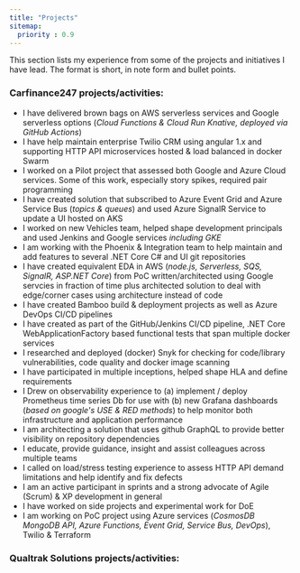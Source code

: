 ```yaml
---
title: "Projects"
sitemap:
  priority : 0.9
---
```

This section lists my experience from some of the projects and initiatives I have lead.  The format is short, in note form and bullet points.

### Carfinance247 projects/activities:

- I have delivered brown bags on AWS serverless services and Google serverless options (*Cloud Functions & Cloud Run *Knative*, deployed via GitHub Actions*)
- I have help maintain enterprise Twilio CRM using angular 1.x and supporting HTTP API microservices hosted & load balanced in docker Swarm
- I worked on a Pilot project that assessed both Google and Azure Cloud services. Some of this work, especially story spikes, required pair programming
- I have created solution that subscribed to Azure Event Grid and Azure Service Bus (*topics & queues*) and used Azure SignalR Service to update a UI hosted on AKS
- I worked on new Vehicles team, helped shape development principals and used Jenkins and Google services *including GKE*
- I am working with the Phoenix & Integration team to help maintain and add features to several .NET Core C# and UI git repositories
- I have created equivalent EDA in AWS (*node.js, Serverless, SQS, SignalR, ASP.NET Core*) from PoC written/architected using Google servcies in fraction of time plus architected solution to deal with edge/corner cases using architecture instead of code
- I have created Bamboo build & deployment projects as well as Azure DevOps CI/CD pipelines
- I have created as part of the GitHub/Jenkins CI/CD pipeline, .NET Core WebApplicationFactory based functional tests that span multiple docker services
- I researched and deployed (docker) Snyk for checking for code/library vulnerabilities, code quality and docker image scanning
- I have participated in multiple inceptions, helped shape HLA and define requirements
- I Drew on observability experience to (a) implement / deploy Prometheus time series Db for use with (b) new Grafana dashboards (*based on google's USE & RED methods*) to help monitor both infrastructure and application performance
- I am architecting a solution that uses github GraphQL to provide better visibility on repository dependencies
- I educate, provide guidance, insight and assist colleagues across multiple teams
- I called on load/stress testing experience to assess HTTP API demand limitations and help identify and fix defects
- I am an active participant in sprints and a strong advocate of Agile (Scrum) & XP development in general
- I have worked on side projects and experimental work for DoE
- I am working on PoC project using Azure services (*CosmosDB MongoDB API, Azure Functions, Event Grid, Service Bus, DevOps*), Twilio & Terraform

### Qualtrak Solutions projects/activities:
